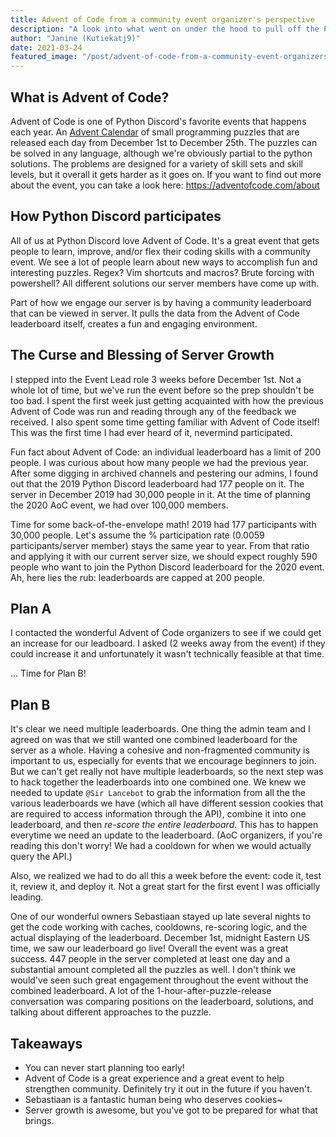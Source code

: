```yaml
---
title: Advent of Code from a community event organizer's perspective
description: "A look into what went on under the hood to pull off the Python Discord celebration of Advent of Code 2020."
author: "Janine (Kutiekatj9)"
date: 2021-03-24
featured_image: "/post/advent-of-code-from-a-community-event-organizers-perspective/cover.png"
---
```



## What is Advent of Code?

Advent of Code is one of Python Discord's favorite events that happens each
year. An [Advent
Calendar](https://en.wikipedia.org/wiki/Advent_calendar?ref=blog.pythondiscord.com)
of small programming puzzles that are released each day from December 1st to
December 25th. The puzzles can be solved in any language, although we're
obviously partial to the python solutions. The problems are designed for a
variety of skill sets and skill levels, but it overall it gets harder as it
goes on. If you want to find out more about the event, you can take a look
here: https://adventofcode.com/about

## How Python Discord participates

All of us at Python Discord love Advent of Code. It's a great event that gets
people to learn, improve, and/or flex their coding skills with a community
event. We see a lot of people learn about new ways to accomplish fun and
interesting puzzles. Regex? Vim shortcuts and macros? Brute forcing with
powershell? All different solutions our server members have come up with.

Part of how we engage our server is by having a community leaderboard that can
be viewed in server. It pulls the data from the Advent of Code leaderboard
itself, creates a fun and engaging environment.


## The Curse and Blessing of Server Growth

I stepped into the Event Lead role 3 weeks before December 1st. Not a whole lot
of time, but we've run the event before so the prep shouldn't be too bad. I
spent the first week just getting acquainted with how the previous Advent of
Code was run and reading through any of the feedback we received. I also spent
some time getting familiar with Advent of Code itself! This was the first time
I had ever heard of it, nevermind participated.

Fun fact about Advent of Code: an individual leaderboard has a limit of 200
people. I was curious about how many people we had the previous year. After
some digging in archived channels and pestering our admins, I found out that
the 2019 Python Discord leaderboard had 177 people on it. The server in
December 2019 had 30,000 people in it. At the time of planning the 2020 AoC
event, we had over 100,000 members.

Time for some back-of-the-envelope math! 2019 had 177 participants with 30,000
people. Let's assume the % participation rate (0.0059 participants/server
member) stays the same year to year. From that ratio and applying it with our
current server size, we should expect roughly 590 people who want to join the
Python Discord leaderboard for the 2020 event. Ah, here lies the rub:
leaderboards are capped at 200 people.

## Plan A

I contacted the wonderful Advent of Code organizers to see if we could get an
increase for our leadboard. I asked (2 weeks away from the event) if they could
increase it and unfortunately it wasn't technically feasible at that time.

... Time for Plan B!

## Plan B

It's clear we need multiple leaderboards. One thing the admin team and I agreed
on was that we still wanted one combined leaderboard for the server as a whole.
Having a cohesive and non-fragmented community is important to us, especially
for events that we encourage beginners to join. But we can't get really not
have multiple leaderboards, so the next step was to hack together the
leaderboards into one combined one. We knew we needed to update `@Sir Lancebot`
to grab the information from all the the various leaderboards we have (which
all have different session cookies that are required to access information
through the API), combine it into one leaderboard, and then *re-score the
entire leaderboard*. This has to happen everytime we need an update to the
leaderboard.  (AoC organizers, if you're reading this don't worry! We had a
cooldown for when we would actually query the API.)

Also, we realized we had to do all this a week before the event: code it, test
it, review it, and deploy it. Not a great start for the first event I was
officially leading.

One of our wonderful owners Sebastiaan stayed up late several nights to get the
code working with caches, cooldowns, re-scoring logic, and the actual
displaying of the leaderboard. December 1st, midnight Eastern US time, we saw
our leaderboard go live! Overall the event was a great success. 447 people in
the server completed at least one day and a substantial amount completed all
the puzzles as well. I don't think we would've seen such great engagement
throughout the event without the combined leaderboard. A lot of the
1-hour-after-puzzle-release conversation was comparing positions on the
leaderboard, solutions, and talking about different approaches to the puzzle.


## Takeaways

- You can never start planning too early!
- Advent of Code is a great experience and a great event to help strengthen
  community. Definitely try it out in the future if you haven't.
- Sebastiaan is a fantastic human being who deserves cookies~
- Server growth is awesome, but you've got to be prepared for what that brings.
